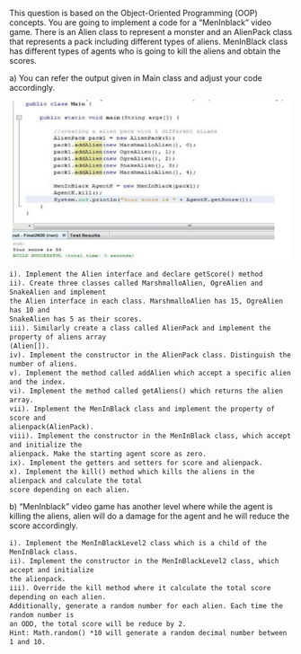 This question is based on the Object-Oriented Programming (OOP) concepts. You are going to 
implement a code for a “MenInblack” video game. There is an Alien class to represent a monster 
and an AlienPack class that represents a pack including different types of aliens. MenInBlack class 
has different types of agents who is going to kill the aliens and obtain the scores. 

a) You can refer the output given in Main class and adjust your code accordingly.

![Question image](https://raw.githubusercontent.com/Laksara-007/OOP-online-test/main/day2/images/q1.jpg)

    i). Implement the Alien interface and declare getScore() method
    ii). Create three classes called MarshmalloAlien, OgreAlien and SnakeAlien and implement 
    the Alien interface in each class. MarshmalloAlien has 15, OgreAlien has 10 and 
    SnakeAlien has 5 as their scores. 
    iii). Similarly create a class called AlienPack and implement the property of aliens array 
    (Alien[]).
    iv). Implement the constructor in the AlienPack class. Distinguish the number of aliens. 
    v). Implement the method called addAlien which accept a specific alien and the index.
    vi). Implement the method called getAliens() which returns the alien array.
    vii). Implement the MenInBlack class and implement the property of score and 
    alienpack(AlienPack).
    viii). Implement the constructor in the MenInBlack class, which accept and initialize the 
    alienpack. Make the starting agent score as zero. 
    ix). Implement the getters and setters for score and alienpack.
    x). Implement the kill() method which kills the aliens in the alienpack and calculate the total 
    score depending on each alien.

b) “MenInblack” video game has another level where while the agent is killing the aliens, alien will 
do a damage for the agent and he will reduce the score accordingly. 

    i). Implement the MenInBlackLevel2 class which is a child of the MenInBlack class.
    ii). Implement the constructor in the MenInBlackLevel2 class, which accept and initialize 
    the alienpack.
    iii). Override the kill method where it calculate the total score depending on each alien. 
    Additionally, generate a random number for each alien. Each time the random number is 
    an ODD, the total score will be reduce by 2. 
    Hint: Math.random() *10 will generate a random decimal number between 1 and 10.
